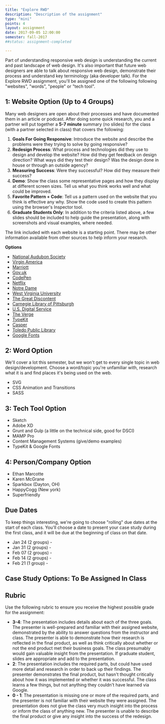 ```yaml
---
title: "Explore RWD"
description: "Description of the assignment"
type: "mini"
points: 4
layout: assignment
date: 2017-09-05 12:00:00
semester: fall-2017
##status: assignment-completed

---
```


Part of understanding responsive web design is understanding the current and past landscape of web design.  It's also important that future web designers are able to talk about responsive web design, demonstrate their process and understand key terminology (aka developer talk). For the Explore RWD assignment, you'll be assigned one of the following following "websites", "words", "people" or "tech tool".  


## 1: Website Option (Up to 4 Groups)

Many web designers are open about their processes and have documented them in an article or podcast.  After doing some quick research, you and a partner will put together a **5-7 minute** summary (no slides) for the class (with a partner selected in class) that covers the following:

1.  **Goals For Going Responsive**:  Introduce the website and describe the problems were they trying to solve by going responsive?  
2.  **Redesign Process**: What process and technologies did they use to design and develop the website?  How did they get feedback on design direction?  What ways did they test their design?  Was the design done in house or through an outside agency?
3.  **Measuring Success**:  Were they successful?  How did they measure their success?  
4.  **Demo**:  Show the class some representative pages and how they display at different screen sizes.  Tell us what you think works well and what could be improved.
5.  **Favorite Pattern + Code**:  Tell us a pattern used on the website that you think is effective any why.  Show the code used to create this pattern using the browser's Inspector tool.
5.  **Graduate Students Only**: In addition to the criteria listed above, a few slides should be included to help guide the presentation, along with screenshots and visual examples, where needed.

The link included with each website is a starting point.  There may be other information available from other sources to help inform your research.

**Options**

* [National Audubon Society](http://muledesign.com/2015/02/birds)
* [Virgin America](http://www.wired.com/2014/06/the-super-slick-ux-of-virgin-americas-new-booking-site/)
* [Marriott](http://responsivewebdesign.com/podcast/marriott.html)
* [Gov.uk](https://gds.blog.gov.uk/2012/11/02/designing-for-different-devices/)
* [CodePen](http://codepen.seesparkbox.com)
* [Netflix](http://techblog.netflix.com/2014/03/the-netflix-signup-flow-our-journey-to.html)
* [Notre Dame](http://responsivewebdesign.com/podcast/notre-dame/)
* [West Virginia University](http://responsivewebdesign.com/podcast/wvu/)
* [The Great Discontent](http://responsivewebdesign.com/podcast/the-great-discontent/)
* [Carnegie Library of Pittsburgh](https://responsivewebdesign.com/podcast/carnegie-library-of-pittsburgh/)
* [U.S. Digital Service](https://responsivewebdesign.com/podcast/usds/)
* [The Verge](http://www.theverge.com/2016/11/1/13484656/verge-5th-anniversary-relaunch-2016)
* [TypeKit](https://responsivewebdesign.com/podcast/typekit/)
* [Casper](https://responsivewebdesign.com/podcast/casper/)
* [Toledo Public Library](https://responsivewebdesign.com/podcast/toledo-public-library/)
* [Google Fonts](https://responsivewebdesign.com/podcast/google-fonts/)

## 2: Word Option

We'll cover a lot this semester, but we won't get to every single topic in web design/development.  Choose a word/topic you're unfamiliar with, research what it is and find places it's being used on the web.  

* SVG
* CSS Animation and Transitions
* SASS


## 3: Tech Tool Option

* Sketch
* Adobe XD
* Grunt and Gulp (a little on the technical side, good for DSCI)
* MAMP Pro
* Content Management Systems (give/demo examples)
* TypeKit & Google Fonts


## 4: Person/Company Option

* Ethan Marcotte
* Karen McGrane
* Sparkbox (Dayton, OH)
* HappyCogg (New york)
* Superfriendly


## Due Dates

To keep things interesting, we're going to choose "rolling" due dates at the start of each class.  You'll choose a date to present your case study during the first class, and it will be due at the beginning of class on that date.  

* Jan 24 (2 groups) -
* Jan 31 (2 groups) -
* Feb 07 (2 groups) -
* Feb 14 (2 groups) -
* Feb 21 (1 group) - 

## Case Study Options: To Be Assigned In Class



## Rubric

Use the following rubric to ensure you receive the highest possible grade for the assignment:

* **3-4**: The presentation includes details about each of the three goals.  The presenter is well-prepared and familiar with their assigned website, demonstrated by the ability to answer questions from the instructor and class.  The presenter is able to demonstrate how their research is reflected in the final product, as well as think critically about whether or not the end product met their business goals.  The class presumably would gain valuable insight from the presentation.  If graduate student, slides are appropriate and add to the presentation.
* **2**: The presentation includes the required parts, but could have used more detail and research in order to back up their findings.  The presenter demonstrates the final product, but hasn't thought critically about how it was implemented or whether it was successful.  The class learns a few things, but not anything they couldn't have learned via Google.
* **0 - 1**: The presentation is missing one or more of the required parts, and the presenter is not familiar with their website they were assigned.  The presentation does not give the class very much insight into the process or inform the class of anything new.  The presenter is unable to describe the final product or give any insight into the success of the redesign.
